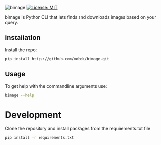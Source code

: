 
![bimage](https://i.imgur.com/JLCkwOe.png)
[![License: MIT](https://img.shields.io/badge/License-MIT-yellow.svg)](https://opensource.org/licenses/MIT)

bimage is Python CLI that lets finds and downloads images based on your query. 

## Installation

Install the repo:

```sh
pip install https://github.com/xobek/bimage.git
```


## Usage

To get help with the commandline arguments use:

```sh
bimage --help
```



# Development

Clone the repository and install packages from the requirements.txt file 

```sh
pip install -r requirements.txt
```

